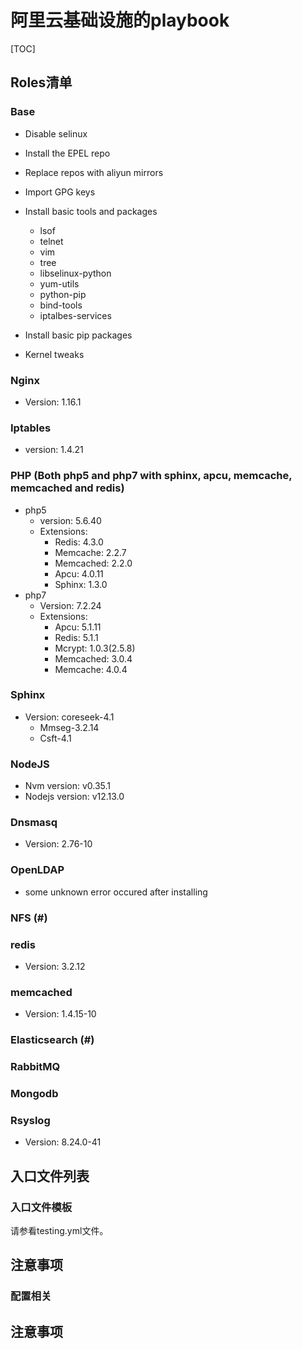 # 阿里云基础设施的playbook





[TOC]



## Roles清单

### Base

* Disable selinux 
* Install the EPEL repo
* Replace repos with aliyun mirrors
* Import GPG keys
* Install basic tools and packages
  * lsof
  * telnet
  * vim 
  * tree
  * libselinux-python
  * yum-utils
  * python-pip
  * bind-tools
  * iptalbes-services
  
* Install basic pip packages
* Kernel tweaks

### Nginx
* Version: 1.16.1

### Iptables
* version: 1.4.21

### PHP (Both php5 and php7 with sphinx, apcu, memcache, memcached and redis)
* php5
    * version: 5.6.40
    * Extensions:
      * Redis: 4.3.0
      * Memcache: 2.2.7
      * Memcached: 2.2.0
      * Apcu: 4.0.11
      * Sphinx: 1.3.0
* php7
    * Version: 7.2.24
    * Extensions:
        * Apcu: 5.1.11
        * Redis: 5.1.1
        * Mcrypt: 1.0.3(2.5.8)
        * Memcached: 3.0.4
        * Memcache: 4.0.4

### Sphinx

* Version: coreseek-4.1
  * Mmseg-3.2.14
  * Csft-4.1

### NodeJS

* Nvm version: v0.35.1
* Nodejs version: v12.13.0

### Dnsmasq

*  Version: 2.76-10

### OpenLDAP

* some unknown error occured after installing

### NFS (#)

### redis
* Version: 3.2.12

### memcached

* Version: 1.4.15-10

### Elasticsearch (#)

### RabbitMQ

### Mongodb

### Rsyslog

* Version: 8.24.0-41

## 入口文件列表

### 入口文件模板

请参看testing.yml文件。



## 注意事项

### 配置相关
## 注意事项

